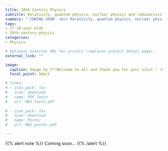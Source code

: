 ```yaml
---
title: 20th Century Physics
subtitle: Relativity, quantum physics, nuclear physics and radioactivity
summary: "`COMING SOON` <br> Relativity, quantum physics, nuclear physics and radioactivity."
tags:
- 17-18-year-olds
- 20th-century-physics
categories:
- Physics

# Optional external URL for project (replaces project detail page).
external_link: ""

image:
  caption: Image by [**Welcome to all and thank you for your visit ! ツ**](https://pixabay.com/es/users/janeb13-725943/) on [Pixabay](https://pixabay.com/es/)
  focal_point: Smart

# links:
# - icon_pack: fas
#   icon: download
#   name: PDF Texto
#   url: MAS_texto.pdf
  
# - icon_pack: fas
#   icon: download
#   name: Póster
#   url: MAS_poster.pdf

---
```


{{% alert note %}}
Coming soon...
{{% /alert %}}